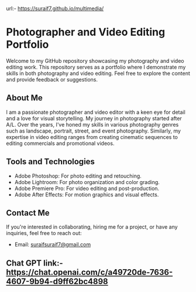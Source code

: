 url:- https://suraif7.github.io/multimedia/

# Photographer and Video Editing Portfolio

Welcome to my GitHub repository showcasing my photography and video editing work. This repository serves as a portfolio where I demonstrate my skills in both photography and video editing. Feel free to explore the content and provide feedback or suggestions.

## About Me

I am a passionate photographer and video editor with a keen eye for detail and a love for visual storytelling. My journey in photography started after A/L. Over the years, I've honed my skills in various photography genres such as landscape, portrait, street, and event photography. Similarly, my expertise in video editing ranges from creating cinematic sequences to editing commercials and promotional videos.




## Tools and Technologies

- Adobe Photoshop: For photo editing and retouching.
- Adobe Lightroom: For photo organization and color grading.
- Adobe Premiere Pro: For video editing and post-production.
- Adobe After Effects: For motion graphics and visual effects.

## Contact Me

If you're interested in collaborating, hiring me for a project, or have any inquiries, feel free to reach out:

- Email: suraifsuraif7@gmail.com


## Chat GPT link:- https://chat.openai.com/c/a49720de-7636-4607-9b94-d9ff62bc4898
